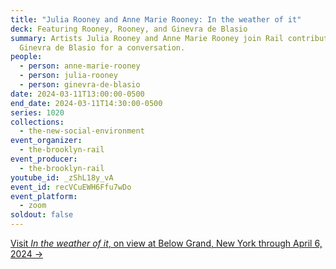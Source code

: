 ```yaml
---
title: "Julia Rooney and Anne Marie Rooney: In the weather of it"
deck: Featuring Rooney, Rooney, and Ginevra de Blasio
summary: Artists Julia Rooney and Anne Marie Rooney join Rail contributor
  Ginevra de Blasio for a conversation.
people:
  - person: anne-marie-rooney
  - person: julia-rooney
  - person: ginevra-de-blasio
date: 2024-03-11T13:00:00-0500
end_date: 2024-03-11T14:30:00-0500
series: 1020
collections:
  - the-new-social-environment
event_organizer:
  - the-brooklyn-rail
event_producer:
  - the-brooklyn-rail
youtube_id: _zShL18y_vA
event_id: recVCuEWH6Ffu7wDo
event_platform:
  - zoom
soldout: false
---
```

[V﻿isit *In the weather of it*, on view at Below Grand, New York through April 6, 2024 →](https://www.belowgrandnyc.com/)